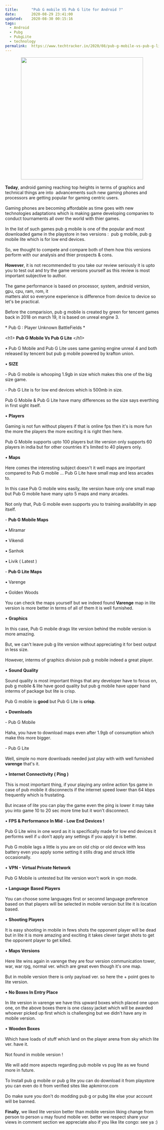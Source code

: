 ```yaml
---
title:		"Pub G mobile VS Pub G lite for Android ?"
date:		2020-08-29 23:41:00
updated:	2020-08-30 00:15:16
tags: 
  - Android
  - Pubg
  - PubgLite
  - technology	
permalink:	https://www.techtracker.in/2020/08/pub-g-mobile-vs-pub-g-lite-for-android.html
---
```


<div><b><div class="separator" style="clear: both; text-align: center;">
  <a href="https://lh3.googleusercontent.com/-v9_cZuOl5xY/X0qaUqlgLcI/AAAAAAAABkc/Dsv1KmVwBIIUZHwcenwYesq8P_Kgn-xUQCLcBGAsYHQ/s1600/1598724636567501-0.png" imageanchor="1" style="margin-left: 1em; margin-right: 1em;">
    <img border="0" src="https://lh3.googleusercontent.com/-v9_cZuOl5xY/X0qaUqlgLcI/AAAAAAAABkc/Dsv1KmVwBIIUZHwcenwYesq8P_Kgn-xUQCLcBGAsYHQ/s1600/1598724636567501-0.png" width="400">
  </a>
</div><br></b></div><b>Today</b>, android gaming reaching top heights in terms of graphics and technical things are into&nbsp; advancements such new gaming phones and processors are getting popular for gaming centric users.<div><div><br></div><div>Gaming phones are becoming affordable as time goes with new technologies adaptations which is making game developing companies to conduct tournaments all over the world with thier games.</div><div><br></div><div>In the list of such games pub g mobile is one of the popular and most downloaded game in the playstore in two versions :&nbsp; pub g mobile, pub g mobile lite which is for low end devices.</div><div><br></div><div>So, we thought to compete and compare both of them how this versions perform with our analysis and thier prospects &amp; cons.</div><div><br></div><div><b>However</b>, it is not recommended to you take our review seriously it is upto you to test out and try the game versions yourself as this review is most important subjective to author.</div><div><br></div><div>The game performance is based on processor, system, android version, gpu, cpu, ram, rom, it&nbsp;</div><div>matters alot so everyone experience is difference from device to device so let's be practical.</div><div><br></div><div>Before the comparision, pub g mobile is created by green for tencent games back in 2018 on march 19, it is based on unreal engine 3.</div><div><br></div><div>* Pub G : Player Unknown BattleFields *</div><div><br></div><div>&lt;h1&gt; <b>Pub G Mobile Vs Pub G Lite</b> &lt;/h1&gt;</div><div><br></div><div>• Pub G Mobile and Pub G Lite uses same gaming engine unreal 4 and both released by tencent but pub g mobile powered by krafton union.</div><div><br></div><div>• <b>SIZE</b></div><div><br></div><div>- Pub G mobile is whooping 1.9gb in size which makes this one of the big size game.</div><div><br></div><div>- Pub G Lite is for low end devices which is 500mb in size.</div><div><br></div><div>Pub G Mobile &amp; Pub G Lite have many differences so the size says everthing in first sight itself.</div><div><br></div><div>• <b>Players</b>&nbsp;</div><div><br></div><div>Gaming is not fun without players if that is online fps then it's is more fun the more the players the more exciting it is right then here.</div><div><br></div><div>Pub G Mobile supports upto 100 players but lite version only supports 60 players in india but for other countries it's limited to 40 players only.</div><div><br></div><div>• <b>Maps</b></div><div><br></div><div>Here comes the interesting subject doesn't it well maps are important compared to Pub G mobile ... Pub G Lite have small map and less arcades to.</div><div><br></div><div>In this case Pub G mobile wins easily, lite version have only one small map but Pub G mobile have many upto 5 maps and many arcades.</div><div><br></div><div>Not only that, Pub G mobile even supports you to training availability in app itself.</div><div><br></div><div>- <b>Pub G Mobile Maps&nbsp;</b></div><div><br></div><div>• Miramar</div><div><br></div><div>• Vikendi&nbsp;</div><div><br></div><div>• Sanhok</div><div><br></div><div>• Livik ( Latest )</div><div><br></div><div>- <b>Pub G Lite Maps</b></div><div><br></div><div>• Varenge&nbsp;</div><div><br></div><div>• Golden Woods</div><div><br></div><div>You can check the maps yourself but we indeed found <b>Varenge</b> map in lite version is more better in terms of all of them it is well furnished.</div><div><br></div><div>• <b>Graphics</b>&nbsp;</div><div><br></div><div>In this case, Pub G mobile drags lite version behind the mobile version is more amazing.</div><div><br></div><div>But, we can't leave pub g lite version without appreciating it for best output in less size.</div><div><br></div><div>However, interms of graphics division pub g mobile indeed a great player.</div><div><br></div><div>• <b>Sound Quality</b></div><div><br></div><div>Sound quality is most important things that any developer have to focus on, pub g mobile &amp; lite have good quality but pub g mobile have upper hand interms of package but lite is crisp.</div><div><br></div><div>Pub G mobile is <b>good</b> but Pub G Lite is <b>crisp</b>.</div><div><br></div><div>• <b>Downloads</b></div><div><b><br></b></div><div>- Pub G Mobile</div><div><b><br></b></div><div>Haha, you have to download maps even after 1.9gb of consumption which make this more bigger.</div><div><br></div><div>- Pub G Lite</div><div><br></div><div>Well, simple no more downloads needed just play with with well furnished <b>varenge</b> that's it.</div><div><br></div><div>• <b>Internet Connectivity ( Ping )</b></div><div><br></div><div>This is most important thing, if your playing any online action fps game in case of pub mobile it disconnects if the internet speed lower than 64 kbps frequently which is frustating.</div><div><br></div><div>But incase of lite you can play the game even the ping is lower it may take you into game 10 to 20 sec more time but it won't disconnect.</div><div><br></div><div>• <b>FPS &amp; Performance In Mid - Low End Devices !</b></div><div><br></div><div>Pub G Lite wins in one word as it is specifically made for low end devices it performs well if u don't apply any settings if you apply it is better.</div><div><br></div><div>Pub G mobile lags a little is you are on old chip or old device with less battery even you apply some setting it stills drag and struck little occasionally.</div><div><br></div><div>• <b>VPN - Virtual Private Network</b></div><div><b><br></b></div><div>Pub G Mobile is untested but lite version won't work in vpn mode.</div><div><br></div><div>• <b>Language</b> <b>Based</b> <b>Players</b></div><div><b><br></b></div><div>You can choose some languages first or seconnd language preference based on that players will be selected in mobile version but lite it is location based.</div><div><br></div><div>• <b>Shooting Players</b></div><div><b><br></b></div><div>It is easy shooting in mobile in fews shots the opponent player will be dead but in lite it is more amazing and exciting it takes clever target shots to get the opponent player to get killed.</div><div><br></div><div>• <b>Maps Versions&nbsp;</b></div><div><br></div><div>Here lite wins again in varenge they are four version communication tower, war, war rpg, normal ver. which are great even though it's one map.</div><div><br></div><div>But in mobile version there is only payload ver. so here the + point goes to lite version.</div><div><br></div><div>• <b>No Boxes In Entry Place</b></div><div><b><br></b></div><div>In lite version in varenge we have this upward boxes which placed one upon one, on the above boxes there is one classy jacket which will be awarded whoever picked up first which is challenging but we didn't have any in mobile version.<div><br></div><div>•&nbsp;<b>Wooden Boxes&nbsp;</b></div><div><br></div><div>Which have loads of stuff which land on the player arena from sky which lite ver. have it.</div><div><br></div><div>Not found in mobile version !</div><div><br></div><div>We will add more aspects regarding pub mobile vs pug lite as we found more in future.</div><div><br></div><div><div>To Install pub g mobile or pub g lite you can do download it from playstore you can even do it from verified sites like apkmirror.com</div><div><br></div><div>Do make sure you don't do modding pub g or pubg lite else your account will be banned.</div></div><div><br></div><div><b>Finally</b>, we liked lite version better than mobile version liking change from person to person u may found mobile ver. better we respect share your views in comment section we appreciate also if you like lite congo: see ya :)</div></div></div>
<!-- no comments on this post -->
